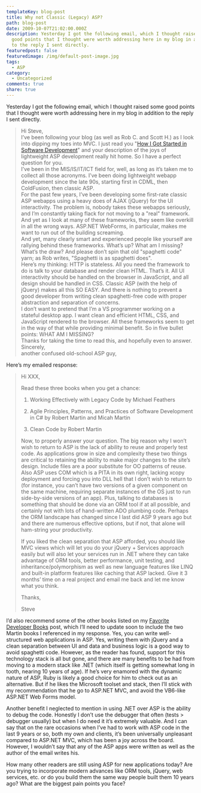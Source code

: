 ```yaml
---
templateKey: blog-post
title: Why not Classic (Legacy) ASP?
path: blog-post
date: 2009-10-07T21:02:00.000Z
description: Yesterday I got the following email, which I thought raised some
  good points that I thought were worth addressing here in my blog in addition
  to the reply I sent directly.
featuredpost: false
featuredimage: /img/default-post-image.jpg
tags:
  - ASP
category:
  - Uncategorized
comments: true
share: true
---
```

Yesterday I got the following email, which I thought raised some good points that I thought were worth addressing here in my blog in addition to the reply I sent directly.

> Hi Steve,\
> I’ve been following your blog (as well as Rob C. and Scott H.) as I look into dipping my toes into MVC. I just read you "[How I Got Started in Software Development](http://stevesmithblog.com/blog/how-i-got-started-in-software-development)" and your description of the joys of lightweight ASP development really hit home. So I have a perfect question for you.\
> I’ve been in the MIS/IS/IT/ICT field for, well, as long as it’s taken me to collect all those acronyms. I’ve been doing lightweight webapp development since the late 90s, starting first in CDML, then ColdFusion, then classic ASP.\
> For the past few years, I’ve been developing some first-rate classic ASP webapps using a heavy does of AJAX (jQuery) for the UI interactivity. The problem is, nobody takes these webapps seriously, and I’m constantly taking flack for not moving to a "real" framework. And yet as I look at many of these frameworks, they seem like overkill in all the wrong ways. ASP.NET WebForms, in particular, makes me want to run out of the building screaming.\
> And yet, many clearly smart and experienced people like yourself are rallying behind these frameworks. What’s up? What am I missing? What’s the draw? And please don’t spin that old "spaghetti code" yarn; as Rob writes, "Spaghetti is as spaghetti does".\
> Here’s my thinking: HTTP is stateless. All you need the framework to do is talk to your database and render clean HTML. That’s it. All UI interactivity should be handled on the browser in JavaScript, and all design should be handled in CSS. Classic ASP (with the help of jQuery) makes all this SO EASY. And there is nothing to prevent a good developer from writing clean spaghetti-free code with proper abstraction and separation of concerns.\
> I don’t want to pretend that I’m a VS programmer working on a stateful desktop app. I want clean and efficient HTML, CSS, and JavaScript rendered to the browser. All these frameworks seem to get in the way of that while providing minimal benefit. So in five bullet points: WHAT AM I MISSING?\
> Thanks for taking the time to read this, and hopefully even to answer.\
> Sincerely,\
> another confused old-school ASP guy,

Here’s my emailed response:

> Hi XXX,
>
> Read these three books when you get a chance:
>
> 1) Working Effectively with Legacy Code by Michael Feathers
>
> 2) Agile Principles, Patterns, and Practices of Software Development in C# by Robert Martin and Micah Martin
>
> 3) Clean Code by Robert Martin
>
> Now, to properly answer your question. The big reason why I won’t wish to return to ASP is the lack of ability to reuse and properly test code. As applications grow in size and complexity these two things are critical to retaining the ability to make major changes to the site’s design. Include files are a poor substitute for OO patterns of reuse. Also ASP uses COM which is a PITA in its own right, lacking xcopy deployment and forcing you into DLL hell that I don’t wish to return to (for instance, you can’t have two versions of a given component on the same machine, requiring separate instances of the OS just to run side-by-side versions of an app). Plus, talking to databases is something that should be done via an ORM tool if at all possible, and certainly not with lots of hand-written ADO plumbing code. Perhaps the ORM landscape has changed since I last did ASP 9 years ago but and there are numerous effective options, but if not, that alone will ham-string your productivity.
>
> If you liked the clean separation that ASP afforded, you should like MVC views which will let you do your jQuery + Services approach easily but will also let your services run in .NET where they can take advantage of ORM tools, better performance, unit testing, and inheritance/polymorphism as well as new language features like LINQ and built-in platform features like caching that ASP lacked. Give it 3 months’ time on a real project and email me back and let me know what you think.
>
> Thanks,
>
> Steve

I’d also recommend some of the other books listed on my [Favorite Developer Books](http://stevesmithblog.com/blog/favorite-developer-books) post, which I’ll need to update soon to include the two Martin books I referenced in my response. Yes, you can write well-structured web applications in ASP. Yes, writing them with jQuery and a clean separation between UI and data and business logic is a good way to avoid spaghetti code. However, as the reader has found, support for this technology stack is all but gone, and there are many benefits to be had from moving to a modern stack like .NET (which itself is getting somewhat long in tooth, nearing 10 years of age). If he’s very enamored with the dynamic nature of ASP, Ruby is likely a good choice for him to check out as an alternative. But if he likes the Microsoft toolset and stack, then I’ll stick with my recommendation that he go to ASP.NET MVC, and avoid the VB6-like ASP.NET Web Forms model.

Another benefit I neglected to mention in using .NET over ASP is the ability to debug the code. Honestly I don’t use the debugger that often (tests > debugger usually) but when I do need it it’s extremely valuable. And I can say that on the rare occasions when I’ve had to work with ASP code in the last 9 years or so, both my own and clients, it’s been universally unpleasant compared to ASP.NET MVC, which has been a joy across the board. However, I wouldn’t say that any of the ASP apps were written as well as the author of the email writes his.

How many other readers are still using ASP for new applications today? Are you trying to incorporate modern advances like ORM tools, jQuery, web services, etc. or do you build them the same way people built them 10 years ago? What are the biggest pain points you face?